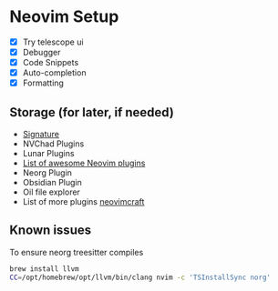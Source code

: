 # Neovim Setup
- [X] Try telescope ui
- [X] Debugger
- [X] Code Snippets
- [X] Auto-completion
- [X] Formatting

## Storage (for later, if needed)
- [Signature](https://github.com/ray-x/lsp_signature.nvim)
- NVChad Plugins
- Lunar Plugins
- [List of awesome Neovim plugins](https://github.com/rockerBOO/awesome-neovim)
- Neorg Plugin
- Obsidian Plugin
- Oil file explorer
- List of more plugins [neovimcraft](https://neovimcraft.com/)

## Known issues
To ensure neorg treesitter compiles
```bash
brew install llvm
CC=/opt/homebrew/opt/llvm/bin/clang nvim -c 'TSInstallSync norg'
```
